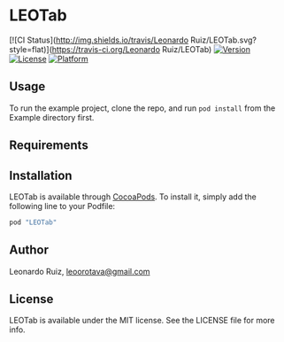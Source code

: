 # LEOTab

[![CI Status](http://img.shields.io/travis/Leonardo Ruiz/LEOTab.svg?style=flat)](https://travis-ci.org/Leonardo Ruiz/LEOTab)
[![Version](https://img.shields.io/cocoapods/v/LEOTab.svg?style=flat)](http://cocoapods.org/pods/LEOTab)
[![License](https://img.shields.io/cocoapods/l/LEOTab.svg?style=flat)](http://cocoapods.org/pods/LEOTab)
[![Platform](https://img.shields.io/cocoapods/p/LEOTab.svg?style=flat)](http://cocoapods.org/pods/LEOTab)

## Usage

To run the example project, clone the repo, and run `pod install` from the Example directory first.

## Requirements

## Installation

LEOTab is available through [CocoaPods](http://cocoapods.org). To install
it, simply add the following line to your Podfile:

```ruby
pod "LEOTab"
```

## Author

Leonardo Ruiz, leoorotava@gmail.com

## License

LEOTab is available under the MIT license. See the LICENSE file for more info.
